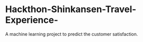 # Hackthon-Shinkansen-Travel-Experience-
A machine learning project to predict the customer satisfaction.
